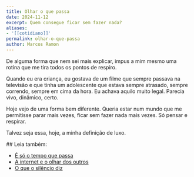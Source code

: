 ```yaml
---
title: Olhar o que passa
date: 2024-11-12
excerpt: Quem consegue ficar sem fazer nada?
aliases:
- '[[cotidiano]]'
permalink: olhar-o-que-passa
author: Marcos Ramon
---
```

De alguma forma que nem sei mais explicar, impus a mim mesmo uma rotina que me tira todos os pontos de respiro.

Quando eu era criança, eu gostava de um filme que sempre passava na televisão e que tinha um adolescente que estava sempre atrasado, sempre correndo, sempre em cima da hora. Eu achava aquilo muito legal. Parecia vivo, dinâmico, certo.

Hoje vejo de uma forma bem diferente. Queria estar num mundo que me permitisse parar mais vezes, ficar sem fazer nada mais vezes. Só pensar e respirar.

Talvez seja essa, hoje, a minha definição de luxo.

<div class="leia-tambem" markdown="1">
## Leia também:

- <a href="/e-so-o-tempo-que-passa">É só o tempo que passa</a>
- <a href="/a-internet-e-o-olhar-dos-outros">A internet e o olhar dos outros</a>
- <a href="/o-que-o-silencio-diz">O que o silêncio diz</a>
</div>